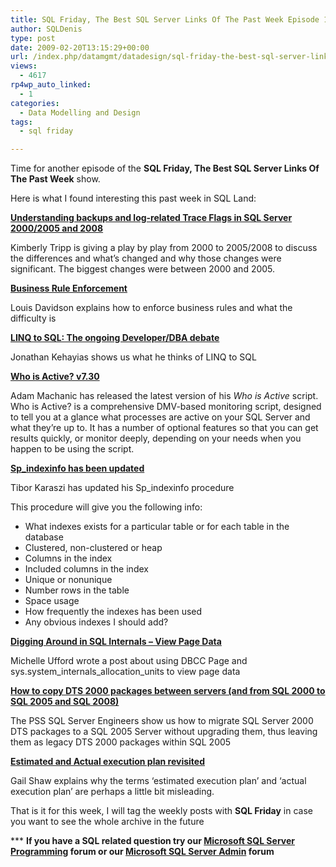 ```yaml
---
title: SQL Friday, The Best SQL Server Links Of The Past Week Episode 12
author: SQLDenis
type: post
date: 2009-02-20T13:15:29+00:00
url: /index.php/datamgmt/datadesign/sql-friday-the-best-sql-server-links-of-12/
views:
  - 4617
rp4wp_auto_linked:
  - 1
categories:
  - Data Modelling and Design
tags:
  - sql friday

---
```

Time for another episode of the **SQL Friday, The Best SQL Server Links Of The Past Week** show.
  
Here is what I found interesting this past week in SQL Land:

**[Understanding backups and log-related Trace Flags in SQL Server 2000/2005 and 2008][1]**
  
Kimberly Tripp is giving a play by play from 2000 to 2005/2008 to discuss the differences and what&#8217;s changed and why those changes were significant. The biggest changes were between 2000 and 2005.

**[Business Rule Enforcement][2]**
  
Louis Davidson explains how to enforce business rules and what the difficulty is

**[LINQ to SQL: The ongoing Developer/DBA debate][3]**
  
Jonathan Kehayias shows us what he thinks of LINQ to SQL

**[Who is Active? v7.30][4]**
  
Adam Machanic has released the latest version of his _Who is Active_ script. Who is Active? is a comprehensive DMV-based monitoring script, designed to tell you at a glance what processes are active on your SQL Server and what they&#8217;re up to. It has a number of optional features so that you can get results quickly, or monitor deeply, depending on your needs when you happen to be using the script. 

**[Sp_indexinfo has been updated][5]**
  
Tibor Karaszi has updated his Sp_indexinfo procedure
  
This procedure will give you the following info:

  * What indexes exists for a particular table or for each table in the database
  * Clustered, non-clustered or heap
  * Columns in the index
  * Included columns in the index
  * Unique or nonunique
  * Number rows in the table
  * Space usage
  * How frequently the indexes has been used
  * Any obvious indexes I should add?

**[Digging Around in SQL Internals &#8211; View Page Data][6]**
  
Michelle Ufford wrote a post about using DBCC Page and sys.system\_internals\_allocation_units to view page data

**[How to copy DTS 2000 packages between servers (and from SQL 2000 to SQL 2005 and SQL 2008)][7]**

The PSS SQL Server Engineers show us how to migrate SQL Server 2000 DTS packages to a SQL 2005 Server without upgrading them, thus leaving them as legacy DTS 2000 packages within SQL 2005

**[Estimated and Actual execution plan revisited][8]**
  
Gail Shaw explains why the terms ‘estimated execution plan’ and ‘actual execution plan’ are perhaps a little bit misleading.



That is it for this week, I will tag the weekly posts with **SQL Friday** in case you want to see the whole archive in the future

\*** **If you have a SQL related question try our [Microsoft SQL Server Programming][9] forum or our [Microsoft SQL Server Admin][10] forum**<ins></ins>

 [1]: http://www.sqlskills.com/BLOGS/KIMBERLY/post/Understanding-the-Transaction-log.aspx
 [2]: http://sqlblog.com/blogs/louis_davidson/archive/2009/02/16/business-rule-enforcement.aspx
 [3]: http://sqlblog.com/blogs/jonathan_kehayias/archive/2009/02/17/linq-to-sql-the-ongoing-developer-dba-debate.aspx
 [4]: http://sqlblog.com/blogs/adam_machanic/archive/2009/02/18/who-is-active-v7-30.aspx
 [5]: http://www.karaszi.com/SQLServer/util_sp_indexinfo.asp
 [6]: http://feedproxy.google.com/~r/SqlFool/~3/J2HQOSyRsf8/
 [7]: http://blogs.msdn.com/psssql/archive/2009/02/19/how-to-copy-dts-2000-packages-between-servers-and-from-sql-2000-to-sql-2005-and-sql-2008.aspx
 [8]: http://feedproxy.google.com/~r/SqlInTheWild/~3/rv7z9KDR6kQ/
 [9]: http://forum.ltd.local/viewforum.php?f=17
 [10]: http://forum.ltd.local/viewforum.php?f=22